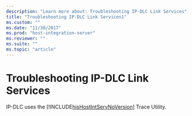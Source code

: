 ```yaml
---
description: "Learn more about: Troubleshooting IP-DLC Link Services"
title: "Troubleshooting IP-DLC Link Services1"
ms.custom: ""
ms.date: "11/30/2017"
ms.prod: "host-integration-server"
ms.reviewer: ""
ms.suite: ""
ms.topic: "article"
---
```

# Troubleshooting IP-DLC Link Services
IP-DLC uses the [!INCLUDE[hisHostIntServNoVersion](../includes/hishostintservnoversion-md.md)] Trace Utility.
